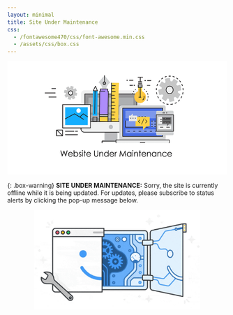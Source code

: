 ```yaml
---
layout: minimal
title: Site Under Maintenance
css: 
  - /fontawesome470/css/font-awesome.min.css
  - /assets/css/box.css
---
```

<div class="mobile-js-hide">
  <div class="row">
    <div class="col-sm-12">
      <div class="text-center">
          <p style="text-align: center;"><img src="/assets/img/gifs/maint.gif" alt="" width="518" height="259" /></p>  
      </div>
    </div>
  </div>
</div>

{: .box-warning}
<i class="fa fa-bolt icon-yellow" aria-hidden="true"></i> **SITE UNDER MAINTENANCE:** Sorry, the site is currently offline while it is being updated. For updates, please subscribe to status alerts by clicking the pop-up message below.   

<p style="text-align: center;"><img src="/assets/img/gifs/cogs.gif" alt="" width="380" height="228" /></p>


<script src="https://wtf6p02lxp1q.statuspage.io/embed/script.js"></script>

<!--- 
{: .box-note}
<i class="fa fa-commenting icon-blue" aria-hidden="true"></i> **NOTE:** This should be rendered as a note
{: .box-error}
<i class="fas fa-exclamation-triangle" aria-hidden="true"></i> **ERROR:** This should be highlighted as error!
{: .box-success}
<i class="fas fa-check-circle" aria-hidden="true"></i> **SUCCESS:** This should be success box!
--->
